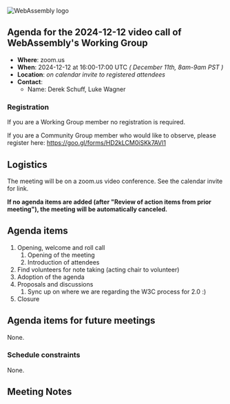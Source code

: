 ![WebAssembly logo](/images/WebAssembly.png)

## Agenda for the 2024-12-12 video call of WebAssembly's Working Group

- **Where**: zoom.us
- **When**: 2024-12-12 at 16:00-17:00 UTC *( December 11th, 8am-9am PST )*
- **Location**: *on calendar invite to registered attendees*
- **Contact**:
    - Name: Derek Schuff, Luke Wagner

### Registration

If you are a Working Group member no registration is required.

If you are a Community Group member who would like to observe, please register here: https://goo.gl/forms/HD2kLCM0iSKk7AVl1

## Logistics

The meeting will be on a zoom.us video conference.
See the calendar invite for link.

**If no agenda items are added (after "Review of action items from prior meeting"),
the meeting will be automatically canceled.**

## Agenda items

1. Opening, welcome and roll call
    1. Opening of the meeting
    1. Introduction of attendees
1. Find volunteers for note taking (acting chair to volunteer)
1. Adoption of the agenda
1. Proposals and discussions
   1. Sync up on where we are regarding the W3C process for 2.0 :)
1. Closure

## Agenda items for future meetings

None.

### Schedule constraints

None.

## Meeting Notes
